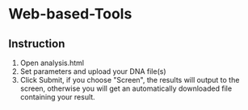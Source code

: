 # Web-based-Tools
## Instruction
1. Open analysis.html
2. Set parameters and upload your DNA file(s)
3. Click Submit, if you choose "Screen", the results will output to the screen, otherwise you will get an automatically downloaded file containing your result.
